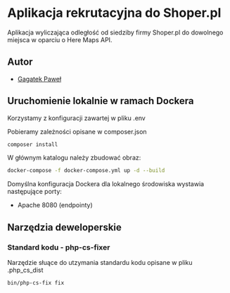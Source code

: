 # Aplikacja rekrutacyjna do Shoper.pl

Aplikacja wyliczająca odległość od siedziby firmy Shoper.pl do dowolnego miejsca w oparciu
o Here Maps API.

## Autor
- [Gagatek Paweł](https://www.linkedin.com/in/pawel-gagatek/)

## Uruchomienie lokalnie w ramach Dockera 

Korzystamy z konfiguracji zawartej w pliku .env

Pobieramy zależności opisane w composer.json

```bash
composer install
```

W głównym katalogu należy zbudować obraz:

```bash
docker-compose -f docker-compose.yml up -d --build
```

Domyślna konfiguracja Dockera dla lokalnego środowiska wystawia następujące porty:
- Apache 8080 (endpointy)

## Narzędzia deweloperskie

### Standard kodu - php-cs-fixer

Narzędzie słuące do utzymania standardu kodu opisane w pliku .php_cs_dist

```bash
bin/php-cs-fix fix
```